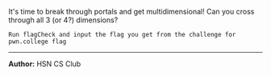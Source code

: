 It's time to break through portals and get multidimensional! Can you cross through all 3 (or 4?) dimensions?

```Run flagCheck and input the flag you get from the challenge for pwn.college flag```

---
**Author:** HSN CS Club
